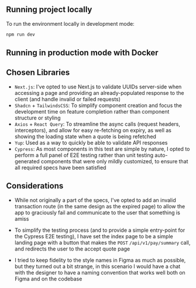 ## Running project locally

To run the environment locally in development mode:

```bash
npm run dev
```

## Running in production mode with Docker

## Chosen Libraries

- `Next.js`: I've opted to use Next.js to validate UUIDs server-side when accessing a page and providing an already-populated response to the client (and handle invalid or failed requests)
- `Shadcn` + `TailwindsCSS`: To simplify component creation and focus the development time on feature completion rather than component structure or styling
- `Axios` + `React Query`: To streamline the async calls (request headers, interceptors), and allow for easy re-fetching on expiry, as well as showing the loading state when a quote is being refetched
- `Yup`: Used as a way to quickly be able to validate API responses
- `Cypress`: As most components in this test are simple by nature, I opted to perform a full panel of E2E testing rather than unit testing auto-generated components that were only mildly customized, to ensure that all required specs have been satisfied

## Considerations

- While not originally a part of the specs, I've opted to add an invalid transaction route (in the same design as the expired page) to allow the app to graciously fail and communicate to the user that something is amiss

- To simplify the testing process (and to provide a simple entry-point for the Cypress E2E testing), I have set the index page to be a simple landing page with a button that makes the `POST` `/api/v1/pay/summary` call, and redirects the user to the accept quote page

- I tried to keep fidelity to the style names in Figma as much as possible, but they turned out a bit strange, in this scenario I would have a chat with the designer to have a naming convention that works well both on Figma and on the codebase
